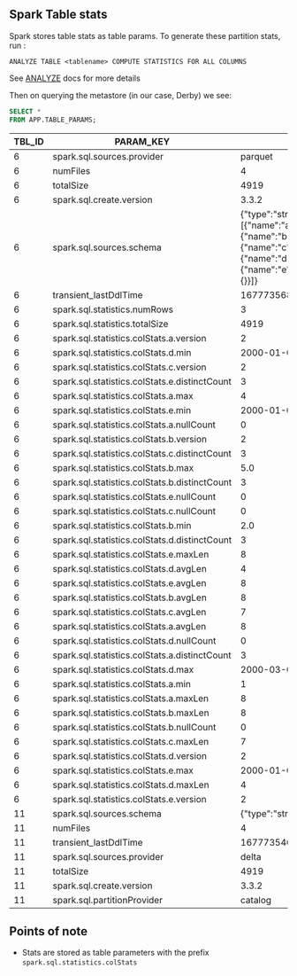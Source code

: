 ## Spark Table stats

Spark stores table stats as table params. To generate these partition stats, run :

```
ANALYZE TABLE <tablename> COMPUTE STATISTICS FOR ALL COLUMNS
```

See [ANALYZE](https://spark.apache.org/docs/latest/sql-ref-syntax-aux-analyze-table.html) docs for more details

Then on querying the metastore (in our case, Derby) we see:

```sql
SELECT * 
FROM APP.TABLE_PARAMS;
```

| TBL_ID | PARAM_KEY                                     | PARAM_VALUE                                                                                                                                                                                                                                                                                                                        |
|--------|-----------------------------------------------|------------------------------------------------------------------------------------------------------------------------------------------------------------------------------------------------------------------------------------------------------------------------------------------------------------------------------------|
| 6      | spark.sql.sources.provider                    | parquet                                                                                                                                                                                                                                                                                                                            |
| 6      | numFiles                                      | 4                                                                                                                                                                                                                                                                                                                                  |
| 6      | totalSize                                     | 4919                                                                                                                                                                                                                                                                                                                               |
| 6      | spark.sql.create.version                      | 3.3.2                                                                                                                                                                                                                                                                                                                              |
| 6      | spark.sql.sources.schema                      | {"type":"struct","fields":[{"name":"a","type":"long","nullable":true,"metadata":{}},{"name":"b","type":"double","nullable":true,"metadata":{}},{"name":"c","type":"string","nullable":true,"metadata":{}},{"name":"d","type":"date","nullable":true,"metadata":{}},{"name":"e","type":"timestamp","nullable":true,"metadata":{}}]} |
| 6      | transient_lastDdlTime                         | 1677735681                                                                                                                                                                                                                                                                                                                         |
| 6      | spark.sql.statistics.numRows                  | 3                                                                                                                                                                                                                                                                                                                                  |
| 6      | spark.sql.statistics.totalSize                | 4919                                                                                                                                                                                                                                                                                                                               |
| 6      | spark.sql.statistics.colStats.a.version       | 2                                                                                                                                                                                                                                                                                                                                  |
| 6      | spark.sql.statistics.colStats.d.min           | 2000-01-01                                                                                                                                                                                                                                                                                                                         |
| 6      | spark.sql.statistics.colStats.c.version       | 2                                                                                                                                                                                                                                                                                                                                  |
| 6      | spark.sql.statistics.colStats.e.distinctCount | 3                                                                                                                                                                                                                                                                                                                                  |
| 6      | spark.sql.statistics.colStats.a.max           | 4                                                                                                                                                                                                                                                                                                                                  |
| 6      | spark.sql.statistics.colStats.e.min           | 2000-01-01 06:30:00.000000                                                                                                                                                                                                                                                                                                         |
| 6      | spark.sql.statistics.colStats.a.nullCount     | 0                                                                                                                                                                                                                                                                                                                                  |
| 6      | spark.sql.statistics.colStats.b.version       | 2                                                                                                                                                                                                                                                                                                                                  |
| 6      | spark.sql.statistics.colStats.c.distinctCount | 3                                                                                                                                                                                                                                                                                                                                  |
| 6      | spark.sql.statistics.colStats.b.max           | 5.0                                                                                                                                                                                                                                                                                                                                |
| 6      | spark.sql.statistics.colStats.b.distinctCount | 3                                                                                                                                                                                                                                                                                                                                  |
| 6      | spark.sql.statistics.colStats.e.nullCount     | 0                                                                                                                                                                                                                                                                                                                                  |
| 6      | spark.sql.statistics.colStats.c.nullCount     | 0                                                                                                                                                                                                                                                                                                                                  |
| 6      | spark.sql.statistics.colStats.b.min           | 2.0                                                                                                                                                                                                                                                                                                                                |
| 6      | spark.sql.statistics.colStats.d.distinctCount | 3                                                                                                                                                                                                                                                                                                                                  |
| 6      | spark.sql.statistics.colStats.e.maxLen        | 8                                                                                                                                                                                                                                                                                                                                  |
| 6      | spark.sql.statistics.colStats.d.avgLen        | 4                                                                                                                                                                                                                                                                                                                                  |
| 6      | spark.sql.statistics.colStats.e.avgLen        | 8                                                                                                                                                                                                                                                                                                                                  |
| 6      | spark.sql.statistics.colStats.b.avgLen        | 8                                                                                                                                                                                                                                                                                                                                  |
| 6      | spark.sql.statistics.colStats.c.avgLen        | 7                                                                                                                                                                                                                                                                                                                                  |
| 6      | spark.sql.statistics.colStats.a.avgLen        | 8                                                                                                                                                                                                                                                                                                                                  |
| 6      | spark.sql.statistics.colStats.d.nullCount     | 0                                                                                                                                                                                                                                                                                                                                  |
| 6      | spark.sql.statistics.colStats.a.distinctCount | 3                                                                                                                                                                                                                                                                                                                                  |
| 6      | spark.sql.statistics.colStats.d.max           | 2000-03-01                                                                                                                                                                                                                                                                                                                         |
| 6      | spark.sql.statistics.colStats.a.min           | 1                                                                                                                                                                                                                                                                                                                                  |
| 6      | spark.sql.statistics.colStats.a.maxLen        | 8                                                                                                                                                                                                                                                                                                                                  |
| 6      | spark.sql.statistics.colStats.b.maxLen        | 8                                                                                                                                                                                                                                                                                                                                  |
| 6      | spark.sql.statistics.colStats.b.nullCount     | 0                                                                                                                                                                                                                                                                                                                                  |
| 6      | spark.sql.statistics.colStats.c.maxLen        | 7                                                                                                                                                                                                                                                                                                                                  |
| 6      | spark.sql.statistics.colStats.d.version       | 2                                                                                                                                                                                                                                                                                                                                  |
| 6      | spark.sql.statistics.colStats.e.max           | 2000-01-03 06:30:00.000000                                                                                                                                                                                                                                                                                                         |
| 6      | spark.sql.statistics.colStats.d.maxLen        | 4                                                                                                                                                                                                                                                                                                                                  |
| 6      | spark.sql.statistics.colStats.e.version       | 2                                                                                                                                                                                                                                                                                                                                  |
| 11     | spark.sql.sources.schema                      | {"type":"struct","fields":[]}                                                                                                                                                                                                                                                                                                      |
| 11     | numFiles                                      | 4                                                                                                                                                                                                                                                                                                                                  |
| 11     | transient_lastDdlTime                         | 1677735461                                                                                                                                                                                                                                                                                                                         |
| 11     | spark.sql.sources.provider                    | delta                                                                                                                                                                                                                                                                                                                              |
| 11     | totalSize                                     | 4919                                                                                                                                                                                                                                                                                                                               |
| 11     | spark.sql.create.version                      | 3.3.2                                                                                                                                                                                                                                                                                                                              |
| 11     | spark.sql.partitionProvider                   | catalog                                                                                                                                                                                                                                                                                                                            |

## Points of note

- Stats are stored as table parameters with the prefix `spark.sql.statistics.colStats`

